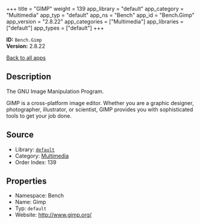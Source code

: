 ﻿+++
title = "GIMP"
weight = 139
app_library = "default"
app_category = "Multimedia"
app_typ = "default"
app_ns = "Bench"
app_id = "Bench.Gimp"
app_version = "2.8.22"
app_categories = ["Multimedia"]
app_libraries = ["default"]
app_types = ["default"]
+++

**ID:** `Bench.Gimp`  
**Version:** 2.8.22  
<!--more-->

[Back to all apps](/apps/)

## Description
The GNU Image Manipulation Program.

GIMP is a cross-platform image editor.
Whether you are a graphic designer, photographer, illustrator, or scientist,
GIMP provides you with sophisticated tools to get your job done.

## Source

* Library: [`default`](/app_libraries/default)
* Category: [Multimedia](/app_categories/multimedia)
* Order Index: 139

## Properties

* Namespace: Bench
* Name: Gimp
* Typ: `default`
* Website: <http://www.gimp.org/>

